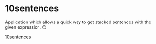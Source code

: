 10sentences
===========

Application which allows a quick way to get stacked sentences with the given expression. :smirk:

[10sentences](http://tensentences.herokuapp.com)
